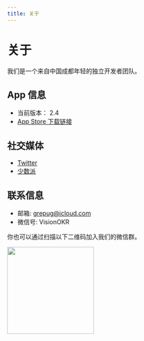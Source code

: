 ```yaml
---
title: 关于
---
```


# 关于

我们是一个来自中国成都年轻的独立开发者团队。

## App 信息

- 当前版本： 2.4
- [App Store 下载链接](https://apps.apple.com/app/id1572457968)

## 社交媒体

- [Twitter](https://twitter.com/boilingKai)
- [少数派](https://sspai.com/app/Vision%20-%20%E4%B8%AA%E4%BA%BA%20OKR%20%E7%AE%A1%E7%90%86)

## 联系信息

- 邮箱: grepug@icloud.com
- 微信号: VisionOKR

你也可以通过扫描以下二维码加入我们的微信群。

<img src="/img/wechat-group.jpeg" width="200" />
